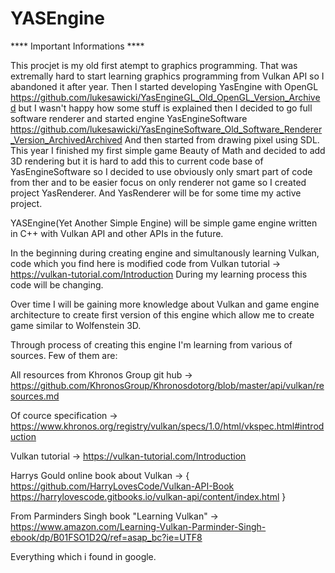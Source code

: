 # YASEngine

**** Important Informations ****

This procjet is my old first atempt to graphics programming. That was extremally hard to start learning graphics programming from Vulkan API so I abandoned it after year. Then I started developing YasEngine with OpenGL https://github.com/lukesawicki/YasEngineGL_Old_OpenGL_Version_Archived but I wasn't happy how some stuff is explained then I decided to go full software renderer and started engine YasEngineSoftware https://github.com/lukesawicki/YasEngineSoftware_Old_Software_Renderer_Version_ArchivedArchived
And then started from drawing pixel using SDL. This year I finished my first simple game Beauty of Math and decided to add 3D rendering but it is hard to add this to current code base of YasEngineSoftware so I decided to use obviously only smart part of code from ther and to be easier focus on only renderer not game so I created project YasRenderer. And YasRenderer will be for some time my active project.




YASEngine(Yet Another Simple Engine) will be simple game engine written in C++ with Vulkan API and other APIs in the future.

In the beginning during creating engine and simultanously learning Vulkan, code which you find here is modified code from Vulkan tutorial -> https://vulkan-tutorial.com/Introduction 
During my learning process this code will be changing.

Over time I will be gaining more knowledge about Vulkan and game engine architecture to create first version of this engine which allow me to create game similar to Wolfenstein 3D.

Through process of creating this engine I'm learning from various of sources.
Few of them are:

All resources from Khronos Group git hub -> https://github.com/KhronosGroup/Khronosdotorg/blob/master/api/vulkan/resources.md

Of cource specification -> https://www.khronos.org/registry/vulkan/specs/1.0/html/vkspec.html#introduction

Vulkan tutorial -> https://vulkan-tutorial.com/Introduction

Harrys Gould online book about Vulkan -> {
  https://github.com/HarryLovesCode/Vulkan-API-Book
  https://harrylovescode.gitbooks.io/vulkan-api/content/index.html
}

From Parminders Singh book "Learning Vulkan" -> https://www.amazon.com/Learning-Vulkan-Parminder-Singh-ebook/dp/B01FSO1D2Q/ref=asap_bc?ie=UTF8

Everything which i found in google.
